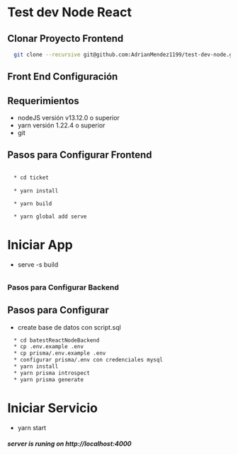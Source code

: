 # Test dev Node React


## Clonar Proyecto Frontend

``` sh
  git clone --recursive git@github.com:AdrianMendez1199/test-dev-node.git
```


## Front End Configuración

 ## Requerimientos
  * nodeJS versión v13.12.0 o superior 
  * yarn versión 1.22.4 o superior
  * git 

  ## Pasos para Configurar Frontend
  ``` sh 
  
    * cd ticket
    
    * yarn install    
    
    * yarn build 

    * yarn global add serve

  ```

  # Iniciar App
  * serve -s build

######

 ### Pasos para Configurar Backend

 ## Pasos para Configurar
   * create base de datos con script.sql

  ``` sh      
    * cd batestReactNodeBackend 
    * cp .env.example .env
    * cp prisma/.env.example .env
    * configurar prisma/.env con credenciales mysql 
    * yarn install    
    * yarn prisma introspect
    * yarn prisma generate
  ```

  # Iniciar Servicio
  * yarn start

  ##### server is runing on http://localhost:4000
 




